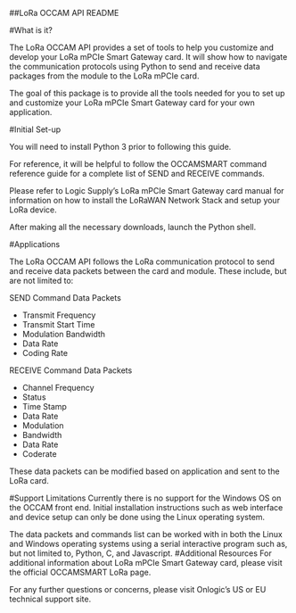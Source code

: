 ##LoRa OCCAM API README

#What is it?

The LoRa OCCAM API provides a set of tools to help you customize and develop your LoRa mPCIe Smart Gateway card. It will show how to navigate the communication protocols using Python to send and receive data packages from the module to the LoRa mPCIe card. 

The goal of this package is to provide all the tools needed for you to set up and customize your LoRa mPCIe Smart Gateway card for your own application. 

#Initial Set-up

You will need to install Python 3 prior to following this guide.

For reference, it will be helpful to follow the OCCAMSMART command reference guide for a complete list of SEND and RECEIVE commands. 

Please refer to Logic Supply’s LoRa mPCIe Smart Gateway card manual for information on how to install the LoRaWAN Network Stack and setup your LoRa device. 

After making all the necessary downloads, launch the Python shell.

#Applications

The LoRa OCCAM API follows the LoRa communication protocol to send and receive data packets between the card and module. These include, but are not limited to:

SEND Command Data Packets
* Transmit Frequency
* Transmit Start Time
* Modulation Bandwidth
* Data Rate
* Coding Rate


RECEIVE Command Data Packets
* Channel Frequency
* Status
* Time Stamp
* Data Rate
* Modulation
* Bandwidth
* Data Rate
* Coderate

These data packets can be modified based on application and sent to the LoRa card. 

#Support Limitations
Currently there is no support for the Windows OS on the OCCAM front end. Initial installation instructions such as web interface and device setup can only be done using the Linux operating system.

The data packets and commands list can be worked with in both the Linux and Windows operating systems using a serial interactive program such as, but not limited to, Python, C, and Javascript.
#Additional Resources
For additional information about LoRa mPCIe Smart Gateway card, please visit the official OCCAMSMART LoRa page.


For any further questions or concerns, please visit Onlogic’s US or EU technical support site. 


